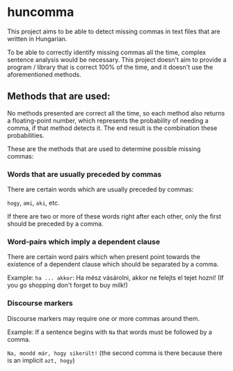 # huncomma

This project aims to be able to detect missing commas in text files that are written in Hungarian. 

To be able to correctly identify missing commas all the time, complex sentence analysis would be necessary. This project
doesn't aim to provide a program / library that is correct 100% of the time, and it doesn't use the aforementioned methods.

## Methods that are used:
No methods presented are correct all the time, so each method also returns a floating-point number, which represents 
the probability of needing a comma, if that method detects it. The end result is the combination these probabilities. 

These are the methods that are used to determine possible missing commas:

### Words that are usually preceded by commas

There are certain words which are usually preceded by commas:

`hogy`, `ami`, `aki`, etc.

If there are two or more of these words right after each other, only the first should be preceded by a comma.

### Word-pairs which imply a dependent clause

There are certain word pairs which when present point towards the existence of a dependent clause 
which should be separated by a comma.

Example: `ha ... akkor`: Ha mész vásárolni, akkor ne felejts el tejet hozni! (If you go shopping don't forget to buy milk!)

### Discourse markers

Discourse markers may require one or more commas around them.

Example: If a sentence begins with `Na` that words must be followed by a comma.

`Na, mondd már, hogy sikerült!` (the second comma is there because there is an implicit `azt, hogy`)


